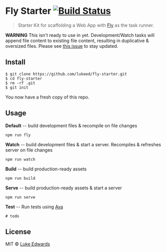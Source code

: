 # Fly Starter [![Build Status](https://travis-ci.org/lukeed/fly-starter.svg?branch=master)](https://travis-ci.org/lukeed/fly-starter)

> Starter Kit for scaffolding a Web App with [Fly](https://git.io/fly) as the task runner.

**WARNING** This isn't ready to use in yet. Development/Watch tasks will append file content to existing file content, resulting in duplicative & oversized files.
Please see [this issue](https://github.com/bucaran/fly/issues/121) to stay updated.

## Install

```
$ git clone https://github.com/lukeed/fly-starter.git
$ cd fly-starter
$ rm -rf .git
$ git init
```

You now have a fresh copy of this repo.

## Usage

**Default** -- build development files & recompile on file changes
```
npm run fly
```

**Watch** -- build development files & start a server. Recompiles & refreshes server on file changes
```
npm run watch
```

**Build** -- build production-ready assets
```
npm run build
```

**Serve** -- build production-ready assets & start a server
```
npm run serve
```

**Test** -- Run tests using [Ava](https://github.com/sindresorhus/ava)
```
# todo
```

## License

MIT © [Luke Edwards](https://github.com/lukeed)
